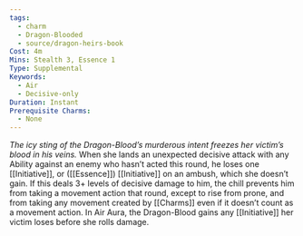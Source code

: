 ```yaml
---
tags:
  - charm
  - Dragon-Blooded
  - source/dragon-heirs-book
Cost: 4m
Mins: Stealth 3, Essence 1
Type: Supplemental
Keywords:
  - Air
  - Decisive-only
Duration: Instant
Prerequisite Charms:
  - None
---
```

*The icy sting of the Dragon-Blood’s murderous intent freezes her victim’s blood in his veins.*
When she lands an unexpected decisive attack with any Ability against an enemy who hasn’t acted this round, he loses one [[Initiative]], or ([[Essence]]) [[Initiative]] on an ambush, which she doesn’t gain. If this deals 3+ levels of decisive damage to him, the chill prevents him from taking a movement action that round, except to rise from prone, and from taking any movement created by [[Charms]] even if it doesn’t count as a movement action.
In Air Aura, the Dragon-Blood gains any [[Initiative]] her victim loses before she rolls damage.